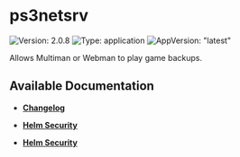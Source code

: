 # ps3netsrv

![Version: 2.0.8](https://img.shields.io/badge/Version-2.0.8-informational?style=flat-square) ![Type: application](https://img.shields.io/badge/Type-application-informational?style=flat-square) ![AppVersion: "latest"](https://img.shields.io/badge/AppVersion-"latest"-informational?style=flat-square)

Allows Multiman or Webman to play game backups.

## Available Documentation

- [**Changelog**](CHANGELOG)

- [**Helm Security**](container-security)

- [**Helm Security**](helm-security)

